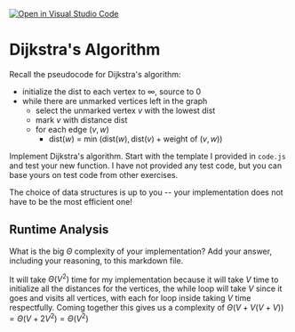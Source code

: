 [![Open in Visual Studio Code](https://classroom.github.com/assets/open-in-vscode-718a45dd9cf7e7f842a935f5ebbe5719a5e09af4491e668f4dbf3b35d5cca122.svg)](https://classroom.github.com/online_ide?assignment_repo_id=13106562&assignment_repo_type=AssignmentRepo)
# Dijkstra's Algorithm

Recall the pseudocode for Dijkstra's algorithm:
- initialize the dist to each vertex to $\infty$, source to 0
- while there are unmarked vertices left in the graph
    - select the unmarked vertex $v$ with the lowest dist
    - mark $v$ with distance dist
    - for each edge $(v,w)$
        - dist($w$) = min $\left(\textrm{dist}(w), \textrm{dist}(v) + \textrm{weight of }(v, w)\right)$

Implement Dijkstra's algorithm. Start with the template I provided in `code.js`
and test your new function. I have not provided any test code, but you can base
yours on test code from other exercises.

The choice of data structures is up to you -- your implementation does not have
to be the most efficient one!

## Runtime Analysis

What is the big $\Theta$ complexity of your implementation? Add your
answer, including your reasoning, to this markdown file.

It will take $\Theta(V^2)$ time for my implementation because it will take $V$ time to initialize all the distances for the vertices, the while loop will take $V$ since it goes and visits all vertices, with each for loop inside taking $V$ time respectfully. Coming together this gives us a complexity of $\Theta(V + V(V + V)) = \Theta(V + 2V^2) = \Theta(V^2)$
